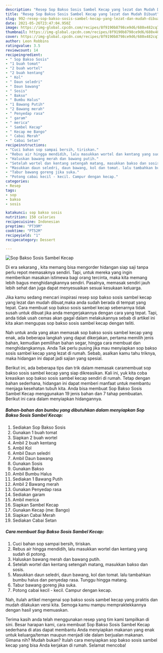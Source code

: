 ```yaml
---
description: "Resep Sop Bakso Sosis Sambel Kecap yang lezat dan Mudah Dibuat"
title: "Resep Sop Bakso Sosis Sambel Kecap yang lezat dan Mudah Dibuat"
slug: 992-resep-sop-bakso-sosis-sambel-kecap-yang-lezat-dan-mudah-dibuat
date: 2021-05-26T23:47:04.950Z
image: https://img-global.cpcdn.com/recipes/8f9190b8798ce9d6/680x482cq70/sop-bakso-sosis-sambel-kecap-foto-resep-utama.jpg
thumbnail: https://img-global.cpcdn.com/recipes/8f9190b8798ce9d6/680x482cq70/sop-bakso-sosis-sambel-kecap-foto-resep-utama.jpg
cover: https://img-global.cpcdn.com/recipes/8f9190b8798ce9d6/680x482cq70/sop-bakso-sosis-sambel-kecap-foto-resep-utama.jpg
author: Leon Robbins
ratingvalue: 3.5
reviewcount: 14
recipeingredient:
- " Sop Bakso Sosis"
- "1 buah tomat"
- "2 buah wortel"
- "2 buah kentang"
- " Kol"
- " Daun seledri"
- " Daun bawang"
- " Sosis"
- " Bakso"
- " Bumbu Halus"
- "1 Bawang Putih"
- "2 Bawang merah"
- " Penyedap rasa"
- " garam"
- " merica"
- " Sambel Kecap"
- " Kecap me Bango"
- " Cabai Merah"
- " Cabai Setan"
recipeinstructions:
- "Cuci bahan sop sampai bersih, tiriskan."
- "Rebus air hingga mendidih, lalu masukkan wortel dan kentang yang sudah di potong."
- "Haluskan bawang merah dan bawang putih."
- "Setelah wortel dan kentang setengah matang, masukkan bakso dan sosis."
- "Masukkan daun seledri, daun bawang, kol dan tomat. lalu tambahkan bumbu halus dan penyedap rasa. Tunggu hingga matang."
- "Tabur bawang goreng jika suka."
- "Potong cabai kecil - kecil. Campur dengan kecap."
categories:
- Resep
tags:
- sop
- bakso
- sosis

katakunci: sop bakso sosis 
nutrition: 150 calories
recipecuisine: Indonesian
preptime: "PT39M"
cooktime: "PT52M"
recipeyield: "1"
recipecategory: Dessert

---
```



![Sop Bakso Sosis Sambel Kecap](https://img-global.cpcdn.com/recipes/8f9190b8798ce9d6/680x482cq70/sop-bakso-sosis-sambel-kecap-foto-resep-utama.jpg)

Di era  sekarang , kita memang bisa mengorder hidangan siap saji tanpa perlu repot memasaknya sendiri. Tapi, untuk mereka yang ingin memberikan masakan istimewa bagi orang tercinta, maka kita memang lebih bagus menghidangkannya sendiri. Pasalnya, memasak sendiri jauh lebih sehat dan juga dapat menyesuaikan sesuai kesukaan keluarga.

Jika kamu sedang mencari inspirasi resep sop bakso sosis sambel kecap yang lezat dan mudah dibuat,maka anda sudah berada di tempat yang tepat. Cara membuat sop bakso sosis sambel kecap  sebenarnya tidak susah untuk dibuat jika anda mengerjakannya dengan cara yang tepat. Tapi, anda tidak usah cemas akan gagal dalam melakukannya 
sebab di artikel ini kita akan mengupas sop bakso sosis sambel kecap dengan teliti.  



Nah untuk anda yang akan memasak sop bakso sosis sambel kecap yang enak, ada beberapa langkah yang dapat dikerjakan, pertama memilih jenis bahan, kemudian pemilihan bahan segar, hingga cara membuat dan menghidangkannya. Anda Tak perlu pusing jika mau menyiapkan sop bakso sosis sambel kecap yang lezat di rumah. Sebab, asalkan kamu  tahu triknya, maka hidangan ini dapat jadi sajian yang spesial.

Berikut ini, ada beberapa tips dan trik dalam memasak caramembuat sop bakso sosis sambel kecap yang siap dikreasikan. Kali ini, yuk kita coba kreasikan sop bakso sosis sambel kecap sendiri di rumah. Tetap dengan bahan sederhana, hidangan ini dapat memberi manfaat untuk membantu menjaga kesehatan tubuh kita. Anda bisa membuat Sop Bakso Sosis Sambel Kecap menggunakan 19 jenis bahan dan 7 tahap pembuatan. Berikut ini cara dalam menyiapkan hidangannya.

<!--inarticleads1-->

##### Bahan-bahan dan bumbu yang dibutuhkan dalam menyiapkan Sop Bakso Sosis Sambel Kecap:

1. Sediakan  Sop Bakso Sosis
1. Gunakan 1 buah tomat
1. Siapkan 2 buah wortel
1. Ambil 2 buah kentang
1. Ambil  Kol
1. Ambil  Daun seledri
1. Ambil  Daun bawang
1. Gunakan  Sosis
1. Gunakan  Bakso
1. Ambil  Bumbu Halus
1. Sediakan 1 Bawang Putih
1. Ambil 2 Bawang merah
1. Gunakan  Penyedap rasa
1. Sediakan  garam
1. Ambil  merica
1. Siapkan  Sambel Kecap
1. Gunakan  Kecap (me: Bango)
1. Siapkan  Cabai Merah
1. Sediakan  Cabai Setan




<!--inarticleads2-->

##### Cara membuat Sop Bakso Sosis Sambel Kecap:

1. Cuci bahan sop sampai bersih, tiriskan.
1. Rebus air hingga mendidih, lalu masukkan wortel dan kentang yang sudah di potong.
1. Haluskan bawang merah dan bawang putih.
1. Setelah wortel dan kentang setengah matang, masukkan bakso dan sosis.
1. Masukkan daun seledri, daun bawang, kol dan tomat. lalu tambahkan bumbu halus dan penyedap rasa. Tunggu hingga matang.
1. Tabur bawang goreng jika suka.
1. Potong cabai kecil - kecil. Campur dengan kecap.




Nah, itulah artikel mengenai  sop bakso sosis sambel kecap  yang praktis dan mudah dilakukan versi kita. Semoga kamu mampu mempraktekkannya dengan hasil yang memuaskan. 

Terima kasih anda telah menggunakan resep yang tim kami tampilkan di sini. Besar harapan kami, cara membuat  Sop Bakso Sosis Sambel Kecap sederhana di atas dapat membantu Anda menyiapkan makanan yang enak untuk keluarga/teman maupun menjadi ide dalam berjualan makanan. Gimana nih? Mudah bukan? Itulah cara menyiapkan sop bakso sosis sambel kecap yang bisa Anda kerjakan di rumah. Selamat mencoba!

